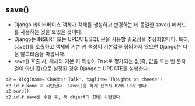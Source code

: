 

## save() 

- Django 데이터베이스 객체가 객체를 생성하고 변경하는 데 동일한 save() 메서드를 사용하는 것을 보았을 것이다.
- Django는 INSERT 또는 UPDATE SQL 문을 사용할 필요성을 추상화합니다. 
특히, save()를 호출하고 객체의 기본 키 속성이 기본값을 정의하지 않으면 Django는 다음 알고리즘을 따릅니다.
- save() 호출 시, 개체의 기본 키 특성이 True로 평가되는 값(즉, 없음 또는 빈 문자열이 아닌 값)으로 설정된 경우 Django는 UPDATE를 실행한다.

```
b2 = Blog(name='Cheddar Talk', tagline='Thoughts on cheese')
b2.id # None 이 리턴된다. save()을 하기 전까지 b2에 id가 없다. 
b2.save() 
b2.id # save를 수행 후, 새 object의 ID를 리턴한다.
```

